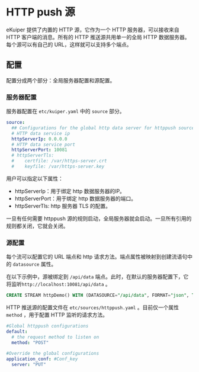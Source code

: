 # HTTP push 源

eKuiper 提供了内置的 HTTP 源，它作为一个 HTTP 服务器，可以接收来自 HTTP 客户端的消息。所有的 HTTP 推送源共用单一的全局 HTTP 数据服务器。每个源可以有自己的 URL，这样就可以支持多个端点。

## 配置

配置分成两个部分：全局服务器配置和源配置。

### 服务器配置

服务器配置在 `etc/kuiper.yaml` 中的 `source` 部分。

```yaml
source:
  ## Configurations for the global http data server for httppush source
  # HTTP data service ip
  httpServerIp: 0.0.0.0
  # HTTP data service port
  httpServerPort: 10081
  # httpServerTls:
  #    certfile: /var/https-server.crt
  #    keyfile: /var/https-server.key
```

用户可以指定以下属性：

- httpServerIp：用于绑定 http 数据服务器的IP。
- httpServerPort：用于绑定 http 数据服务器的端口。
- httpServerTls: http 服务器 TLS 的配置。

一旦有任何需要 httppush 源的规则启动，全局服务器就会启动。一旦所有引用的规则都关闭，它就会关闭。

### 源配置

每个流可以配置它的 URL 端点和 http 请求方法。端点属性被映射到创建流语句中的 `datasource` 属性。

在以下示例中，源被绑定到 `/api/data` 端点。此时，在默认的服务器配置下，它将监听`http://localhost:10081/api/data` 。

```sql
CREATE STREAM httpDemo() WITH (DATASOURCE="/api/data", FORMAT="json", TYPE="httppush")
```

HTTP 推送源的配置文件在 `etc/sources/httppush.yaml` 。目前仅一个属性 `method` ，用于配置 HTTP 监听的请求方法。

```yaml
#Global httppush configurations
default:
  # the request method to listen on
  method: "POST"
    
#Override the global configurations
application_conf: #Conf_key
  server: "PUT"
```